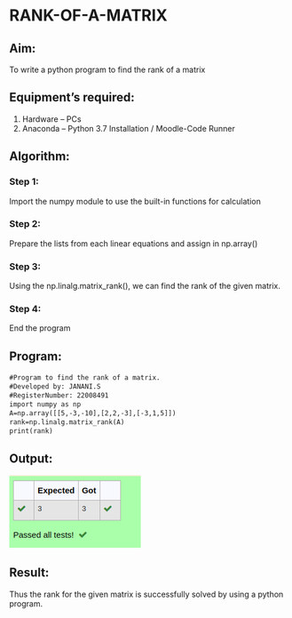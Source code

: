# RANK-OF-A-MATRIX
## Aim:
To write a python program to find the rank of a matrix
## Equipment’s required:
1. 	Hardware – PCs
2. 	Anaconda – Python 3.7 Installation / Moodle-Code Runner
## Algorithm:
### Step 1: 
Import the numpy module to use the built-in functions for calculation
### Step 2: 
Prepare the lists from each linear equations and assign in np.array()
### Step 3: 
Using the np.linalg.matrix_rank(), we can find the rank of the given matrix.
### Step 4: 
End the program
## Program:
```
#Program to find the rank of a matrix.
#Developed by: JANANI.S
#RegisterNumber: 22008491
import numpy as np
A=np.array([[5,-3,-10],[2,2,-3],[-3,1,5]])
rank=np.linalg.matrix_rank(A)
print(rank)
```
## Output:
![output](ex02output.png)
## Result:
Thus the rank for the given matrix is successfully solved by  using a python program.

